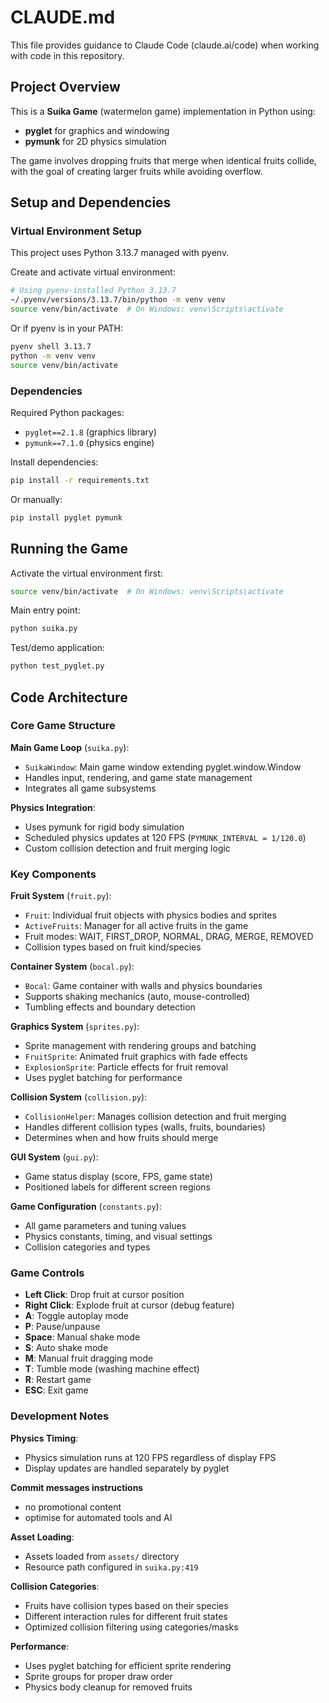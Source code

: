 # CLAUDE.md

This file provides guidance to Claude Code (claude.ai/code) when working with code in this repository.

## Project Overview

This is a **Suika Game** (watermelon game) implementation in Python using:
- **pyglet** for graphics and windowing
- **pymunk** for 2D physics simulation

The game involves dropping fruits that merge when identical fruits collide, with the goal of creating larger fruits while avoiding overflow.

## Setup and Dependencies

### Virtual Environment Setup

This project uses Python 3.13.7 managed with pyenv.

Create and activate virtual environment:
```bash
# Using pyenv-installed Python 3.13.7
~/.pyenv/versions/3.13.7/bin/python -m venv venv
source venv/bin/activate  # On Windows: venv\Scripts\activate
```

Or if pyenv is in your PATH:
```bash
pyenv shell 3.13.7
python -m venv venv
source venv/bin/activate
```

### Dependencies

Required Python packages:
- `pyglet==2.1.8` (graphics library)
- `pymunk==7.1.0` (physics engine)

Install dependencies:
```bash
pip install -r requirements.txt
```

Or manually:
```bash
pip install pyglet pymunk
```

## Running the Game

Activate the virtual environment first:
```bash
source venv/bin/activate  # On Windows: venv\Scripts\activate
```

Main entry point:
```bash
python suika.py
```

Test/demo application:
```bash
python test_pyglet.py
```

## Code Architecture

### Core Game Structure

**Main Game Loop** (`suika.py`):
- `SuikaWindow`: Main game window extending pyglet.window.Window
- Handles input, rendering, and game state management
- Integrates all game subsystems

**Physics Integration**:
- Uses pymunk for rigid body simulation
- Scheduled physics updates at 120 FPS (`PYMUNK_INTERVAL = 1/120.0`)
- Custom collision detection and fruit merging logic

### Key Components

**Fruit System** (`fruit.py`):
- `Fruit`: Individual fruit objects with physics bodies and sprites
- `ActiveFruits`: Manager for all active fruits in the game
- Fruit modes: WAIT, FIRST_DROP, NORMAL, DRAG, MERGE, REMOVED
- Collision types based on fruit kind/species

**Container System** (`bocal.py`):
- `Bocal`: Game container with walls and physics boundaries
- Supports shaking mechanics (auto, mouse-controlled)
- Tumbling effects and boundary detection

**Graphics System** (`sprites.py`):
- Sprite management with rendering groups and batching
- `FruitSprite`: Animated fruit graphics with fade effects
- `ExplosionSprite`: Particle effects for fruit removal
- Uses pyglet batching for performance

**Collision System** (`collision.py`):
- `CollisionHelper`: Manages collision detection and fruit merging
- Handles different collision types (walls, fruits, boundaries)
- Determines when and how fruits should merge

**GUI System** (`gui.py`):
- Game status display (score, FPS, game state)
- Positioned labels for different screen regions

**Game Configuration** (`constants.py`):
- All game parameters and tuning values
- Physics constants, timing, and visual settings
- Collision categories and types

### Game Controls

- **Left Click**: Drop fruit at cursor position
- **Right Click**: Explode fruit at cursor (debug feature)
- **A**: Toggle autoplay mode
- **P**: Pause/unpause
- **Space**: Manual shake mode
- **S**: Auto shake mode
- **M**: Manual fruit dragging mode
- **T**: Tumble mode (washing machine effect)
- **R**: Restart game
- **ESC**: Exit game

### Development Notes

**Physics Timing**:
- Physics simulation runs at 120 FPS regardless of display FPS
- Display updates are handled separately by pyglet

**Commit messages instructions**
- no promotional content 
- optimise for automated tools and AI

**Asset Loading**:
- Assets loaded from `assets/` directory
- Resource path configured in `suika.py:419`

**Collision Categories**:
- Fruits have collision types based on their species
- Different interaction rules for different fruit states
- Optimized collision filtering using categories/masks

**Performance**:
- Uses pyglet batching for efficient sprite rendering
- Sprite groups for proper draw order
- Physics body cleanup for removed fruits